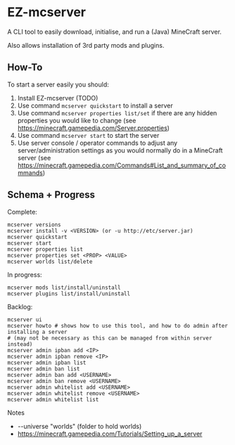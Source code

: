 # EZ-mcserver

A CLI tool to easily download, initialise, and run a (Java) MineCraft server.

Also allows installation of 3rd party mods and plugins.

## How-To

To start a server easily you should:

1. Install EZ-mcserver (TODO)
2. Use command `mcserver quickstart` to install a server
3. Use command `mcserver properties list/set` if there are any hidden properties you would like to change (see https://minecraft.gamepedia.com/Server.properties)
3. Use command `mcserver start` to start the server
4. Use server console / operator commands to adjust any server/administration settings as you would normally do in a MineCraft server (see https://minecraft.gamepedia.com/Commands#List_and_summary_of_commands)

## Schema + Progress

Complete:
```
mcserver versions
mcserver install -v <VERSION> (or -u http://etc/server.jar)
mcserver quickstart
mcserver start
mcserver properties list
mcserver properties set <PROP> <VALUE>
mcserver worlds list/delete
```

In progress:
```
mcserver mods list/install/uninstall
mcserver plugins list/install/uninstall
```

Backlog:
```
mcserver ui
mcserver howto # shows how to use this tool, and how to do admin after installing a server
# (may not be necessary as this can be managed from within server instead)
mcserver admin ipban add <IP>
mcserver admin ipban remove <IP>
mcserver admin ipban list
mcserver admin ban list
mcserver admin ban add <USERNAME>
mcserver admin ban remove <USERNAME>
mcserver admin whitelist add <USERNAME>
mcserver admin whitelist remove <USERNAME>
mcserver admin whitelist list

```

Notes
* --universe "worlds" (folder to hold worlds)
* https://minecraft.gamepedia.com/Tutorials/Setting_up_a_server
